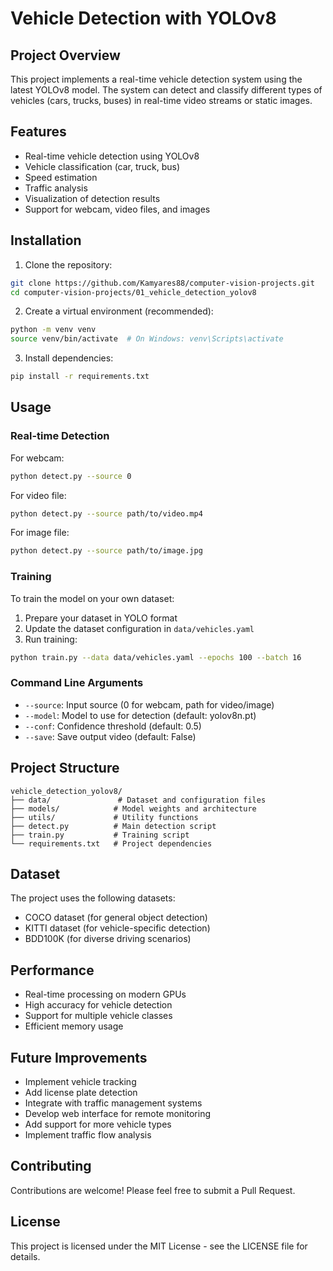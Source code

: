 # Vehicle Detection with YOLOv8

## Project Overview
This project implements a real-time vehicle detection system using the latest YOLOv8 model. The system can detect and classify different types of vehicles (cars, trucks, buses) in real-time video streams or static images.

## Features
- Real-time vehicle detection using YOLOv8
- Vehicle classification (car, truck, bus)
- Speed estimation
- Traffic analysis
- Visualization of detection results
- Support for webcam, video files, and images

## Installation

1. Clone the repository:
```bash
git clone https://github.com/Kamyares88/computer-vision-projects.git
cd computer-vision-projects/01_vehicle_detection_yolov8
```

2. Create a virtual environment (recommended):
```bash
python -m venv venv
source venv/bin/activate  # On Windows: venv\Scripts\activate
```

3. Install dependencies:
```bash
pip install -r requirements.txt
```

## Usage

### Real-time Detection
For webcam:
```bash
python detect.py --source 0
```

For video file:
```bash
python detect.py --source path/to/video.mp4
```

For image file:
```bash
python detect.py --source path/to/image.jpg
```

### Training
To train the model on your own dataset:
1. Prepare your dataset in YOLO format
2. Update the dataset configuration in `data/vehicles.yaml`
3. Run training:
```bash
python train.py --data data/vehicles.yaml --epochs 100 --batch 16
```

### Command Line Arguments
- `--source`: Input source (0 for webcam, path for video/image)
- `--model`: Model to use for detection (default: yolov8n.pt)
- `--conf`: Confidence threshold (default: 0.5)
- `--save`: Save output video (default: False)

## Project Structure
```
vehicle_detection_yolov8/
├── data/               # Dataset and configuration files
├── models/            # Model weights and architecture
├── utils/             # Utility functions
├── detect.py          # Main detection script
├── train.py           # Training script
└── requirements.txt   # Project dependencies
```

## Dataset
The project uses the following datasets:
- COCO dataset (for general object detection)
- KITTI dataset (for vehicle-specific detection)
- BDD100K (for diverse driving scenarios)

## Performance
- Real-time processing on modern GPUs
- High accuracy for vehicle detection
- Support for multiple vehicle classes
- Efficient memory usage

## Future Improvements
- Implement vehicle tracking
- Add license plate detection
- Integrate with traffic management systems
- Develop web interface for remote monitoring
- Add support for more vehicle types
- Implement traffic flow analysis

## Contributing
Contributions are welcome! Please feel free to submit a Pull Request.

## License
This project is licensed under the MIT License - see the LICENSE file for details. 